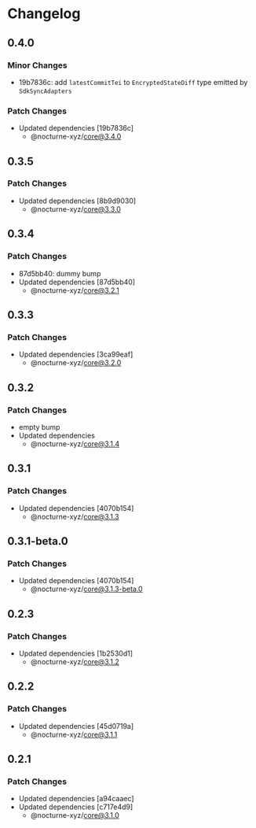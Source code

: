 # Changelog

## 0.4.0

### Minor Changes

- 19b7836c: add `latestCommitTei` to `EncryptedStateDiff` type emitted by `SdkSyncAdapters`

### Patch Changes

- Updated dependencies [19b7836c]
  - @nocturne-xyz/core@3.4.0

## 0.3.5

### Patch Changes

- Updated dependencies [8b9d9030]
  - @nocturne-xyz/core@3.3.0

## 0.3.4

### Patch Changes

- 87d5bb40: dummy bump
- Updated dependencies [87d5bb40]
  - @nocturne-xyz/core@3.2.1

## 0.3.3

### Patch Changes

- Updated dependencies [3ca99eaf]
  - @nocturne-xyz/core@3.2.0

## 0.3.2

### Patch Changes

- empty bump
- Updated dependencies
  - @nocturne-xyz/core@3.1.4

## 0.3.1

### Patch Changes

- Updated dependencies [4070b154]
  - @nocturne-xyz/core@3.1.3

## 0.3.1-beta.0

### Patch Changes

- Updated dependencies [4070b154]
  - @nocturne-xyz/core@3.1.3-beta.0

## 0.2.3

### Patch Changes

- Updated dependencies [1b2530d1]
  - @nocturne-xyz/core@3.1.2

## 0.2.2

### Patch Changes

- Updated dependencies [45d0719a]
  - @nocturne-xyz/core@3.1.1

## 0.2.1

### Patch Changes

- Updated dependencies [a94caaec]
- Updated dependencies [c717e4d9]
  - @nocturne-xyz/core@3.1.0
